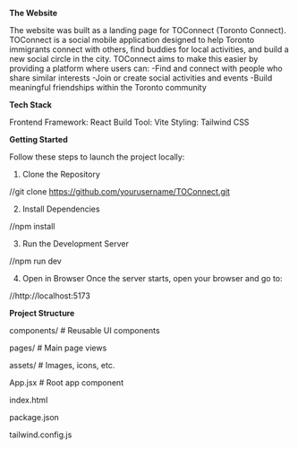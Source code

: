 **The Website**

The website was built as a landing page for TOConnect (Toronto Connect). TOConnect is a social mobile application designed to help Toronto immigrants connect with others, find buddies for local activities, and build a new social circle in the city. TOConnect aims to make this easier by providing a platform where users can:
  -Find and connect with people who share similar interests
  -Join or create social activities and events
  -Build meaningful friendships within the Toronto community

**Tech Stack**

Frontend Framework: React
Build Tool: Vite
Styling: Tailwind CSS

**Getting Started**

Follow these steps to launch the project locally:

1. Clone the Repository

//git clone https://github.com/yourusername/TOConnect.git

2. Install Dependencies

//npm install

3. Run the Development Server

//npm run dev

4. Open in Browser
Once the server starts, open your browser and go to:

//http://localhost:5173

**Project Structure**

components/   # Reusable UI components

pages/        # Main page views

assets/       # Images, icons, etc.

App.jsx       # Root app component

index.html

package.json

tailwind.config.js
